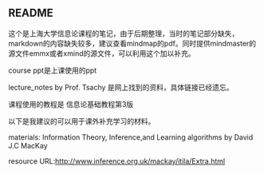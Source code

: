 ## README

这个是上海大学信息论课程的笔记，由于后期整理，当时的笔记部分缺失，markdown的内容缺失较多，建议查看mindmap的pdf。同时提供mindmaster的源文件emmx或者xmind的源文件，可以利用这个加以补充。

course ppt是上课使用的ppt

lecture_notes by Prof. Tsachy 是网上找到的资料，具体链接已经遗忘。

课程使用的教程是 信息论基础教程第3版

以下是我建议的可以用于课外补充学习的材料。

materials: Information Theory, Inference,and Learning algorithms by David J.C MacKay

resource URL:http://www.inference.org.uk/mackay/itila/Extra.html